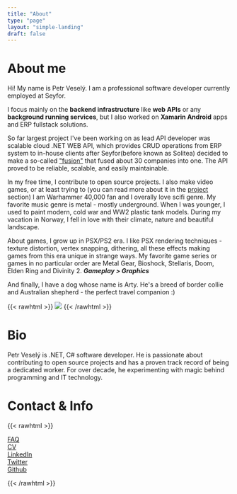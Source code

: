 ```yaml
---
title: "About"
type: "page"
layout: "simple-landing"
draft: false
---
```

# About me

Hi! My name is Petr Veselý. I am a professional software developer currently employed at Seyfor. 

I focus mainly on the **backend infrastructure** like **web APIs** or any **background running services**, but I also worked on **Xamarin Android** apps and ERP fullstack solutions.

So far largest project I've been working on as lead API developer was scalable cloud .NET WEB API, which provides CRUD operations from ERP system to in-house clients after Seyfor(before known as Solitea) decided to make a so-called ["fusion"](https://forbes.cz/obri-fuze-martina-ciglera-brnenska-solitea-spoji-30-firem-do-dvoumiliardoveho-kolosu/) that fused about 30 companies into one. The API proved to be reliable, scalable, and easily maintainable.

In my free time, I contribute to open source projects. I also make video games, or at least trying to (you can read more about it in the [project](/projects) section) I am Warhammer 40,000 fan and I overally love scifi genre. My favorite music genre is metal - mostly underground. When I was younger, I used to paint modern, cold war and WW2 plastic tank models. During my vacation in Norway, I fell in love with their climate, nature and beautiful landscape.

About games, I grow up in PSX/PS2 era. I like PSX rendering techniques - texture distortion, vertex snapping, dithering, all these effects making games from this era unique in strange ways. My favorite game series or games in no particular order are Metal Gear, Bioshock, Stellaris, Doom, Elden Ring and Divinity 2. ***Gameplay > Graphics***

And finally, I have a dog whose name is Arty. He's a breed of border collie and Australian shepherd - the perfect travel companion :)

{{< rawhtml >}}
    <img src="/arty_.jpg" class="rounded mx-auto d-block" style="max-width:50%;"></img>
{{< /rawhtml >}}

# Bio

Petr Veselý is .NET, C# software developer. He is passionate about contributing to open source projects and has a proven track record of being a dedicated worker. For over decade, he experimenting with magic behind programming and IT technology.

# Contact & Info
{{< rawhtml >}}
<ul style="list-style-type: none; padding:0;">
<li><a href="/faq"><i data-feather="help-circle"></i> FAQ</a></li>
<li><a href="/cv"><i data-feather="file-text"></i> CV</a></li>
<li><a href="https://www.linkedin.com/in/petr-vesel%C3%BD-35519316a/"><i data-feather="linkedin"></i> LinkedIn</a></li>
<li><a href="https://twitter.com/happy_peter6"><i data-feather="twitter"></i> Twitter</a></li>
<li><a href="https://github.com/Veslo5"><i data-feather="github"></i> Github</a></li>
</ul>
{{< /rawhtml >}}
<!-- - [FAQ](/faq)
- [CV](/cv)
- [LinkedIn](https://www.linkedin.com/in/petr-vesel%C3%BD-35519316a/)
- [Twitter](https://twitter.com/happy_peter6)
- [Github](https://github.com/Veslo5) -->